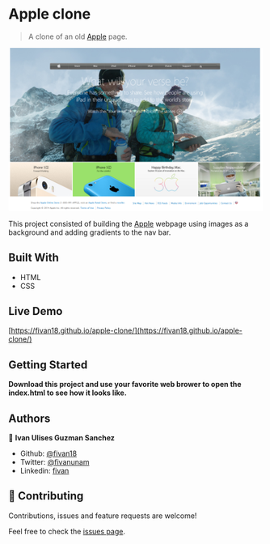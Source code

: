 # Apple clone

> A clone of an old [Apple](https://web.archive.org/web/20140301004610/http://www.apple.com/) page.

![screenshot](images/apple.PNG)

This project consisted of building the [Apple](https://web.archive.org/web/20140301004610/http://www.apple.com/) webpage using images as a background and adding gradients to the nav bar. 

## Built With

- HTML
- CSS

## Live Demo

[https://fivan18.github.io/apple-clone/](https://fivan18.github.io/apple-clone/)


## Getting Started

**Download this project and use your favorite web brower to open the index.html to see how it looks like.**

## Authors

👤 **Ivan Ulises Guzman Sanchez**

- Github: [@fivan18](https://github.com/fivan18)
- Twitter: [@fivanunam](https://twitter.com/fivanunam)
- Linkedin: [fivan](www.linkedin.com/in/fivan)


## 🤝 Contributing

Contributions, issues and feature requests are welcome!

Feel free to check the [issues page](https://github.com/fivan18/apple-clone/issues).


